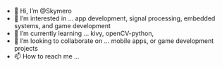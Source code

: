 - 👋 Hi, I’m @Skymero
- 👀 I’m interested in ... app development, signal processing, embedded systems, and game development
- 🌱 I’m currently learning ... kivy, openCV-python, 
- 💞️ I’m looking to collaborate on ... mobile apps, or game development projects
- 📫 How to reach me ... 

<!---
Skymero/Skymero is a ✨ special ✨ repository because its `README.md` (this file) appears on your GitHub profile.
You can click the Preview link to take a look at your changes.
--->
